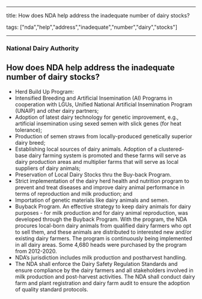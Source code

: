 
---

title: How does NDA help address the inadequate number of dairy stocks?

tags: ["nda","help","address","inadequate","number","dairy","stocks"]

---

### National Dairy Authority

## How does NDA help address the inadequate number of dairy stocks?


 - Herd Build Up Program:
 - Intensified Breeding and Artificial Insemination (AI) Programs in cooperation with LGUs, Unified National Artificial Insemination Program (UNAIP) and other dairy partners;
 - Adoption of latest dairy technology for genetic improvement, e.g., artificial insemination using sexed semen with slick genes (for heat tolerance);
 - Production of semen straws from locally-produced genetically superior dairy breed;
 - Establishing local sources of dairy animals. Adoption of a clustered-base dairy farming system is promoted and these farms will serve as dairy production areas and multiplier farms that will serve as local suppliers of dairy animals;
 - Preservation of Local Dairy Stocks thru the Buy-back Program.
 - Strict implementation of the dairy herd health and nutrition program to prevent and treat diseases and improve dairy animal performance in terms of reproduction and milk production; and
 - Importation of genetic materials like dairy animals and semen.
 - Buyback Program. An effective strategy to keep dairy animals for dairy purposes - for milk production and for dairy animal reproduction, was developed through the Buyback Program. With the program, the NDA procures local-born dairy animals from qualified dairy farmers who opt to sell them, and these animals are distributed to interested new and/or existing dairy farmers. The program is continuously being implemented in all dairy areas. Some 4,680 heads were purchased by the program from 2012-2020.
 - NDA’s jurisdiction includes milk production and postharvest handling.
 - The NDA shall enforce the Dairy Safety Regulation Standards and ensure compliance by the dairy farmers and all stakeholders involved in milk production and post-harvest activities. The NDA shall conduct dairy farm and plant registration and dairy farm audit to ensure the adoption of quality standard protocols.
